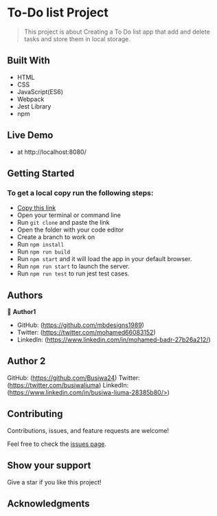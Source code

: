 # To-Do list Project
> This project is about Creating a To Do list app that add and delete tasks and store them in local storage.

## Built With

- HTML
- CSS
- JavaScript(ES6)
- Webpack
- Jest Library
- npm

## Live Demo
- at http://localhost:8080/

## Getting Started

### To get a local copy run the following steps:

- [Copy this link](https://github.com/mbdesigns1989/To-do-List/tree/To-Do-list-add-and-remove)
- Open your terminal or command line
- Run `git clone` and paste the link
- Open the folder with your code editor
- Create a branch to work on
- Run `npm install`
- Run `npm run build`
- Run `npm start` and it will load the app in your default browser.
- Run `npm run start` to launch the server.
- Run `npm run test` to run jest test cases.

## Authors

👤 **Author1**

- GitHub: (https://github.com/mbdesigns1989)
- Twitter: (https://twitter.com/mohamed66083152)
- LinkedIn: (https://www.linkedin.com/in/mohamed-badr-27b26a212/)

## Author 2

GitHub: (https://github.com/Busiwa24) 
Twitter: (https://twitter.com/busiwaliuma) 
LinkedIn: (https://www.linkedin.com/in/busiwa-liuma-28385b80/>)

##  Contributing

Contributions, issues, and feature requests are welcome!

Feel free to check the [issues page](../../issues/).

## Show your support

Give a star if you like this project!

## Acknowledgments

